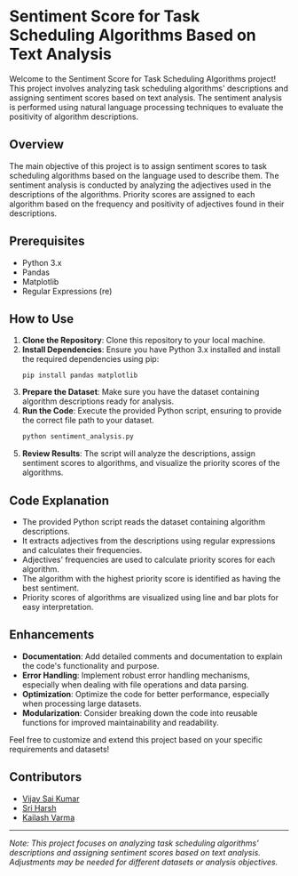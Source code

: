 # Sentiment Score for Task Scheduling Algorithms Based on Text Analysis

Welcome to the Sentiment Score for Task Scheduling Algorithms project! This project involves analyzing task scheduling algorithms' descriptions and assigning sentiment scores based on text analysis. The sentiment analysis is performed using natural language processing techniques to evaluate the positivity of algorithm descriptions.

## Overview
The main objective of this project is to assign sentiment scores to task scheduling algorithms based on the language used to describe them. The sentiment analysis is conducted by analyzing the adjectives used in the descriptions of the algorithms. Priority scores are assigned to each algorithm based on the frequency and positivity of adjectives found in their descriptions.

## Prerequisites
- Python 3.x
- Pandas
- Matplotlib
- Regular Expressions (re)

## How to Use
1. **Clone the Repository**: Clone this repository to your local machine.
2. **Install Dependencies**: Ensure you have Python 3.x installed and install the required dependencies using pip:
   ```
   pip install pandas matplotlib
   ```
3. **Prepare the Dataset**: Make sure you have the dataset containing algorithm descriptions ready for analysis.
4. **Run the Code**: Execute the provided Python script, ensuring to provide the correct file path to your dataset.
   ```python
   python sentiment_analysis.py
   ```
5. **Review Results**: The script will analyze the descriptions, assign sentiment scores to algorithms, and visualize the priority scores of the algorithms.

## Code Explanation
- The provided Python script reads the dataset containing algorithm descriptions.
- It extracts adjectives from the descriptions using regular expressions and calculates their frequencies.
- Adjectives' frequencies are used to calculate priority scores for each algorithm.
- The algorithm with the highest priority score is identified as having the best sentiment.
- Priority scores of algorithms are visualized using line and bar plots for easy interpretation.

## Enhancements
- **Documentation**: Add detailed comments and documentation to explain the code's functionality and purpose.
- **Error Handling**: Implement robust error handling mechanisms, especially when dealing with file operations and data parsing.
- **Optimization**: Optimize the code for better performance, especially when processing large datasets.
- **Modularization**: Consider breaking down the code into reusable functions for improved maintainability and readability.

Feel free to customize and extend this project based on your specific requirements and datasets!

## Contributors
- [Vijay Sai Kumar](https://github.com/vijay-svsk)
- [Sri Harsh](https://github.com/sriharsh-2003)
- [Kailash Varma](https://github.com/kailash123varma)

---
*Note: This project focuses on analyzing task scheduling algorithms' descriptions and assigning sentiment scores based on text analysis. Adjustments may be needed for different datasets or analysis objectives.*
